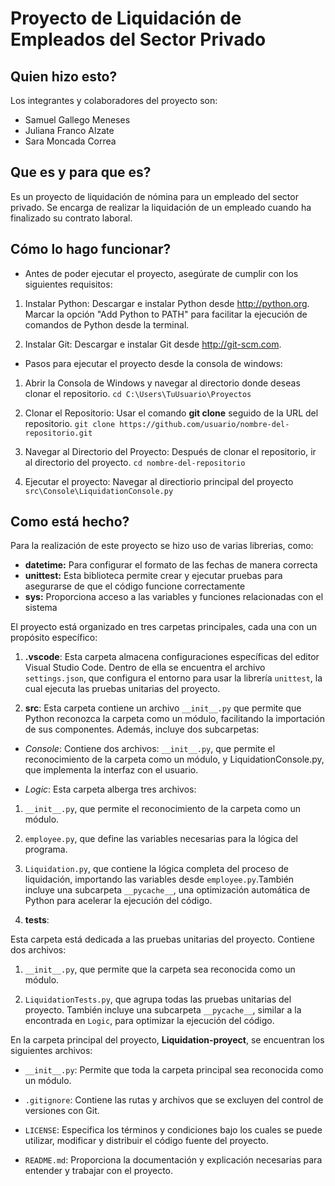 # **Proyecto de Liquidación de Empleados del Sector Privado**

## **Quien hizo esto?**

Los integrantes y colaboradores del proyecto son:

- Samuel Gallego Meneses
- Juliana Franco Alzate
- Sara Moncada Correa

## **Que es y para que es?**

Es un proyecto de liquidación de nómina para un empleado del sector privado. Se encarga de realizar la liquidación de un empleado cuando ha finalizado su contrato laboral.

## **Cómo lo hago funcionar?**

- Antes de poder ejecutar el proyecto, asegúrate de cumplir con los siguientes requisitos:

1. Instalar Python: Descargar e instalar Python desde http://python.org. Marcar la opción "Add Python to PATH" para facilitar la ejecución de comandos de Python desde la terminal.

2. Instalar Git: Descargar e instalar Git desde http://git-scm.com.

- Pasos para ejecutar el proyecto desde la consola de windows:

1. Abrir la Consola de Windows y navegar al directorio donde deseas clonar el repositorio.
```cd C:\Users\TuUsuario\Proyectos```

2. Clonar el Repositorio: Usar el comando **git clone** seguido de la URL del repositorio.
```git clone https://github.com/usuario/nombre-del-repositorio.git```

3. Navegar al Directorio del Proyecto: Después de clonar el repositorio, ir al directorio del proyecto.
```cd nombre-del-repositorio```

4. Ejecutar el proyecto: Navegar al directiorio principal del proyecto
``` src\Console\LiquidationConsole.py```

## **Como está hecho?**

Para la realización de este proyecto se hizo uso de varias librerias, como:

- **datetime:** Para configurar el formato de las fechas de manera correcta
- **unittest:** Esta biblioteca permite crear y ejecutar pruebas para asegurarse de que el código funcione correctamente
- **sys:** Proporciona acceso a las variables y funciones relacionadas con el sistema

El proyecto está organizado en tres carpetas principales, cada una con un propósito específico:

1. **.vscode**:
Esta carpeta almacena configuraciones específicas del editor Visual Studio Code. Dentro de ella se encuentra el archivo ```settings.json```, que configura el entorno para usar la librería ```unittest```, la cual ejecuta las pruebas unitarias del proyecto.

2. **src**:
Esta carpeta contiene un archivo ```__init__.py``` que permite que Python reconozca la carpeta como un módulo, facilitando la importación de sus componentes. Además, incluye dos subcarpetas:

- *Console*: Contiene dos archivos: ```__init__.py```, que permite el reconocimiento de la carpeta como un módulo, y LiquidationConsole.py, que implementa la interfaz con el usuario.

- *Logic*: Esta carpeta alberga tres archivos:

1. ```__init__.py```, que permite el reconocimiento de la carpeta como un módulo.

2. ```employee.py```, que define las variables necesarias para la lógica del programa.

3. ```Liquidation.py```, que contiene la lógica completa del proceso de liquidación, importando las variables desde ```employee.py```.También incluye una subcarpeta ```__pycache__```, una optimización automática de Python para acelerar la ejecución del código.


3. **tests**:

Esta carpeta está dedicada a las pruebas unitarias del proyecto. Contiene dos archivos:

1. ```__init__.py```, que permite que la carpeta sea reconocida como un módulo.

2. ```LiquidationTests.py```, que agrupa todas las pruebas unitarias del proyecto. También incluye una subcarpeta ```__pycache__```, similar a la encontrada en ```Logic```, para optimizar la ejecución del código.


En la carpeta principal del proyecto, **Liquidation-proyect**, se encuentran los siguientes archivos:

- ```__init__.py```: Permite que toda la carpeta principal sea reconocida como un módulo.

- ```.gitignore```: Contiene las rutas y archivos que se excluyen del control de versiones con Git.

- ```LICENSE```: Especifica los términos y condiciones bajo los cuales se puede utilizar, modificar y distribuir el código fuente del proyecto.

- ```README.md```: Proporciona la documentación y explicación necesarias para entender y trabajar con el proyecto.
